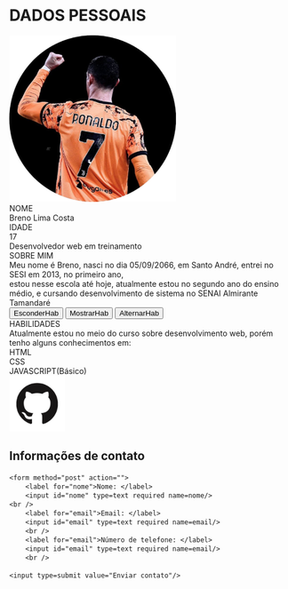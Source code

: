 
<!DOCTYPE html>
<html lang="en">
<head>
    <meta charset="UTF-8">
    <meta name="viewport" content="width=device-width, initial-scale=1.0">
    <title>Dados Pessoais</title>
    <link rel="stylesheet" href="pagpessoal.css">
    <link rel="preconnect" href="https://fonts.googleapis.com">
<link rel="preconnect" href="https://fonts.gstatic.com" crossorigin>
<link href="https://fonts.googleapis.com/css2?family=Sometype+Mono&display=swap" rel="stylesheet">
<script defer src="pagpessoal.js"></script>
</head>
<body>
    <div class="lgl">
    <h1>DADOS PESSOAIS</h1>
    <div class="img">
    <img src="papai cris_preview_rev_1.png" width="300"><br>
    </div>
</div>

<div class="legal">
        <p1>NOME</p1><br> 
    </div>
    <div class="mic">
        <p2>Breno Lima Costa</p2><br>
    </div>
    <div class="legal">
        <p3>IDADE</p3><br>
    </div>
    <div class="mic">
        <p4>17</p4><br>
    </div>
    <div class="lok">
        <p5>Desenvolvedor web em treinamento</p5><br>
    </div>
    <div class="legal">
        <p6>SOBRE MIM</p6><br>
    </div>
    <div class="mic">
        <p7>Meu nome é Breno, nasci no dia 05/09/2066, em Santo André, entrei no SESI em 2013, no primeiro ano,<br> estou nesse escola até hoje, atualmente estou no segundo ano do ensino médio, e cursando desenvolvimento de sistema no SENAI Almirante Tamandaré</p7><br>
    </div>
    <button onclick="esconde('bob')">EsconderHab</button>
    <button onclick="mostrar('bob')">MostrarHab</button>
    <button onclick="toggle('bob')">AlternarHab</button>
    <div class="legal">
        <p8>HABILIDADES</p8><br>
    </div>
    <div id="bob">
        <div class="mic">
            <p9>Atualmente estou no meio do curso sobre desenvolvimento web, porém tenho alguns conhecimentos em:<br>
            HTML<br>
            CSS<br>
            JAVASCRIPT(Básico)<br>
        </div>
    </div>
    </p9>
</div>
<div class="link">
    <a href="https://github.com/BrenoManoLegal"><img src="GitHub-Mark-removebg-preview.png" alt="github" width="100"></a>
    <div class="formulario">
    <section>
        <h2>Informações de contato</h2>


    <form method="post" action="">
        <label for="nome">Nome: </label>
        <input id="nome" type=text required name=nome/>
    <br /> 
        <label for="email">Email: </label>
        <input id="email" type=text required name=email/>
        <br />
        <label for="email">Número de telefone: </label> 
        <input id="email" type=text required name=email/>
        <br />

    <input type=submit value="Enviar contato"/>
</div>

</div>

</body>
</html>
